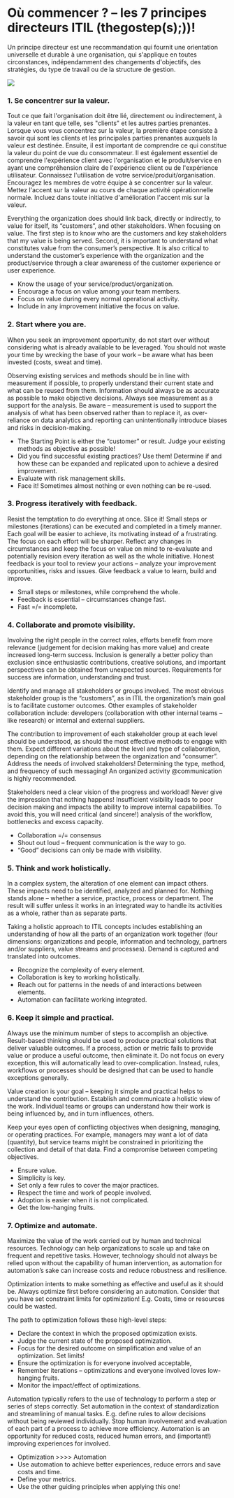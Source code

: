 # Où commencer ? – les 7 principes directeurs ITIL  \(thegostep\(s\);\)\)!

Un principe directeur est une recommandation qui fournit une orientation universelle et durable à une organisation, qui s'applique en toutes circonstances, indépendamment des changements d'objectifs, des stratégies, du type de travail ou de la structure de gestion.

![](https://i.imgur.com/iy0U6hG.png)

### 1. Se concentrer sur la valeur.

Tout ce que fait l'organisation doit être lié, directement ou indirectement, à la valeur en tant que telle, ses "clients" et les autres parties prenantes. Lorsque vous vous concentrez sur la valeur, la première étape consiste à savoir qui sont les clients et les principales parties prenantes auxquels la valeur est destinée. Ensuite, il est important de comprendre ce qui constitue la valeur du point de vue du consommateur. Il est également essentiel de comprendre l'expérience client avec l'organisation et le produit/service en ayant une compréhension claire de l'expérience client ou de l'expérience utilisateur. Connaissez l'utilisation de votre service/produit/organisation. Encouragez les membres de votre équipe à se concentrer sur la valeur. Mettez l'accent sur la valeur au cours de chaque activité opérationnelle normale. Incluez dans toute initiative d'amélioration l'accent mis sur la valeur.

Everything the organization does should link back, directly or indirectly, to value for itself, its “customers”, and other stakeholders. When focusing on value. The first step is to know who are the customers and key stakeholders that my value is being served. Second, it is important to understand what constitutes value from the consumer’s perspective. It is also critical to understand the customer’s experience with the organization and the product/service through a clear awareness of the customer experience or user experience.

* Know the usage of your service/product/organization.
* Encourage a focus on value among your team members.
* Focus on value during every normal operational activity.
* Include in any improvement initiative the focus on value.

### 2. Start where you are.

When you seek an improvement opportunity, do not start over without considering what is already available to be leveraged. You should not waste your time by wrecking the base of your work – be aware what has been invested \(costs, sweat and time\).

Observing existing services and methods should be in line with measurement if possible, to properly understand their current state and what can be reused from them. Information should always be as accurate as possible to make objective decisions. Always see measurement as a support for the analysis. Be aware – measurement is used to support the analysis of what has been observed rather than to replace it, as over-reliance on data analytics and reporting can unintentionally introduce biases and risks in decision-making.

* The Starting Point is either the “customer” or result. Judge your existing methods as objective as possible!
* Did you find successful existing practices? Use them! Determine if and how these can be expanded and replicated upon to achieve a desired improvement.
* Evaluate with risk management skills.
* Face it! Sometimes almost nothing or even nothing can be re-used.

### 3. Progress iteratively with feedback.

Resist the temptation to do everything at once. Slice it! Small steps or milestones \(iterations\) can be executed and completed in a timely manner. Each goal will be easier to achieve, its motivating instead of a frustrating. The focus on each effort will be sharper. Reflect any changes in circumstances and keep the focus on value on mind to re-evaluate and potentially revision every iteration as well as the whole initiative. Honest feedback is your tool to review your actions – analyze your improvement opportunities, risks and issues. Give feedback a value to learn, build and improve.

* Small steps or milestones, while comprehend the whole.
* Feedback is essential – circumstances change fast.
* Fast =/= incomplete.

### 4. Collaborate and promote visibility.

Involving the right people in the correct roles, efforts benefit from more relevance \(judgement for decision making has more value\) and create increased long-term success. Inclusion is generally a better policy than exclusion since enthusiastic contributions, creative solutions, and important perspectives can be obtained from unexpected sources. Requirements for success are information, understanding and trust.

Identify and manage all stakeholders or groups involved. The most obvious stakeholder group is the “customers”, as in ITIL the organization’s main goal is to facilitate customer outcomes. Other examples of stakeholder collaboration include: developers \(collaboration with other internal teams – like research\) or internal and external suppliers.

The contribution to improvement of each stakeholder group at each level should be understood, as should the most effective methods to engage with them. Expect different variations about the level and type of collaboration, depending on the relationship between the organization and “consumer”. Address the needs of involved stakeholders! Determining the type, method, and frequency of such messaging! An organized activity @communication is highly recommended.

Stakeholders need a clear vision of the progress and workload! Never give the impression that nothing happens! Insufficient visibility leads to poor decision making and impacts the ability to improve internal capabilities. To avoid this, you will need critical \(and sincere!\) analysis of the workflow, bottlenecks and excess capacity.

* Collaboration =/= consensus
* Shout out loud – frequent communication is the way to go.
* “Good” decisions can only be made with visibility.

### 5. Think and work holistically.

In a complex system, the alteration of one element can impact others. These impacts need to be identified, analyzed and planned for. Nothing stands alone – whether a service, practice, process or department. The result will suffer unless it works in an integrated way to handle its activities as a whole, rather than as separate parts.

Taking a holistic approach to ITIL concepts includes establishing an understanding of how all the parts of an organization work together \(four dimensions: organizations and people, information and technology, partners and/or suppliers, value streams and processes\). Demand is captured and translated into outcomes.

* Recognize the complexity of every element.
* Collaboration is key to working holistically.
* Reach out for patterns in the needs of and interactions between elements.
* Automation can facilitate working integrated.

### 6. Keep it simple and practical.

Always use the minimum number of steps to accomplish an objective. Result-based thinking should be used to produce practical solutions that deliver valuable outcomes. If a process, action or metric fails to provide value or produce a useful outcome, then eliminate it. Do not focus on every exception, this will automatically lead to over-complication. Instead, rules, workflows or processes should be designed that can be used to handle exceptions generally.

Value creation is your goal – keeping it simple and practical helps to understand the contribution. Establish and communicate a holistic view of the work. Individual teams or groups can understand how their work is being influenced by, and in turn influences, others.

Keep your eyes open of conflicting objectives when designing, managing, or operating practices. For example, managers may want a lot of data \(quantity\), but service teams might be constrained in prioritizing the collection and detail of that data. Find a compromise between competing objectives.

* Ensure value.
* Simplicity is key.
* Set only a few rules to cover the major practices.
* Respect the time and work of people involved.
* Adoption is easier when it is not complicated.
* Get the low-hanging fruits.

### 7. Optimize and automate.

Maximize the value of the work carried out by human and technical resources. Technology can help organizations to scale up and take on frequent and repetitive tasks. However, technology should not always be relied upon without the capability of human intervention, as automation for automation’s sake can increase costs and reduce robustness and resilience.

Optimization intents to make something as effective and useful as it should be. Always optimize first before considering an automation. Consider that you have set constraint limits for optimization! E.g. Costs, time or resources could be wasted.

The path to optimization follows these high-level steps:

* Declare the context in which the proposed optimization exists.
* Judge the current state of the proposed optimization.
* Focus for the desired outcome on simplification and value of an optimization. Set limits!
* Ensure the optimization is for everyone involved acceptable,
* Remember iterations – optimizations and everyone involved loves low-hanging fruits.
* Monitor the impact/effect of optimizations.

Automation typically refers to the use of technology to perform a step or series of steps correctly. Set automation in the context of standardization and streamlining of manual tasks. E.g. define rules to allow decisions without being reviewed individually. Stop human involvement and evaluation of each part of a process to achieve more efficiency. Automation is an opportunity for reduced costs, reduced human errors, and \(important!\) improving experiences for involved.

* Optimization &gt;&gt;&gt;&gt; Automation
* Use automation to achieve better experiences, reduce errors and save costs and time.
* Define your metrics.
* Use the other guiding principles when applying this one!

